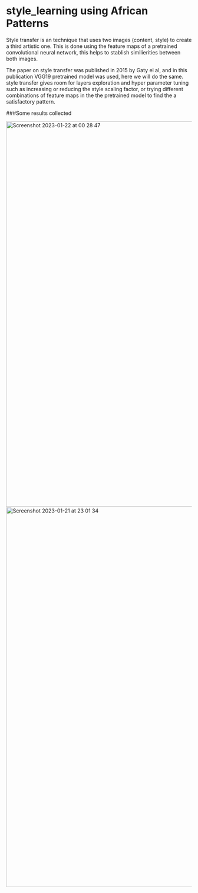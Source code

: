 # style_learning using African Patterns

Style transfer is an technique that uses two images (content, style) to create a third artistic one. 
This is done using the feature maps of a pretrained convolutional neural network, this helps to stablish similierities between both images.

The paper on style transfer was published in 2015 by Gaty el al, and in this publication VGG19 pretrained model was used, here we will do the same.
style transfer gives room for layers exploration and hyper parameter tuning such as increasing or reducing the style scaling factor, 
or trying different combinations of feature maps in the the pretrained model to find the a satisfactory pattern.

###Some results collected 

<img width="1042" alt="Screenshot 2023-01-22 at 00 28 47" src="https://user-images.githubusercontent.com/111536571/213895426-536a12b5-8a71-46f9-bac3-a4ecfdf3ddb5.png">
<img width="1028" alt="Screenshot 2023-01-21 at 23 01 34" src="https://user-images.githubusercontent.com/111536571/213895433-1dc7983b-fe54-4403-9335-cc9a0710d4bd.png">


